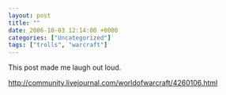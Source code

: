 ```yaml
---
layout: post
title: ""
date: 2006-10-03 12:14:00 +0000
categories: ["Uncategorized"]
tags: ["trolls", "warcraft"]
---
```


This post made me laugh out loud.

http://community.livejournal.com/worldofwarcraft/4260106.html
